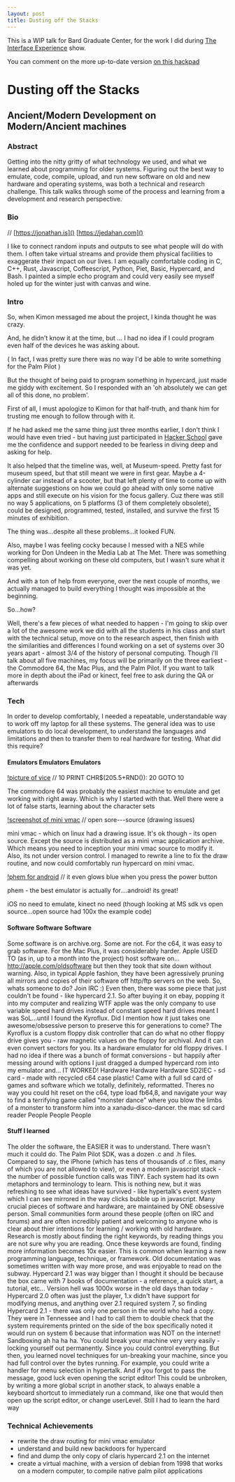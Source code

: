 ```yaml
---
layout: post
title: Dusting off the Stacks
---
```


This is a WIP talk for Bard Graduate Center, for the work I did during [The Interface Experience]() show.

You can comment on the more up-to-date version [on this hackpad](https://jedahan.hackpad.com/Dusting-off-the-Stacks-2Be0BLw9Vv6)


# Dusting off the Stacks
## Ancient/Modern Development on Modern/Ancient machines

### Abstract

Getting into the nitty gritty of what technology we used, and what we learned about programming for older systems. Figuring out the best way to emulate, code, compile, upload, and run new software on old and new hardware and operating systems, was both a technical and research challenge. This talk walks through some of the process and learning from a development and research perspective.

###   Bio

// [https://jonathan.is]() [https://jedahan.com]()

I like to connect random inputs and outputs to see what people will do with them. I often take virtual streams and provide them physical facilities to exaggerate their impact on our lives. I am equally  comfortable coding in C, C++, Rust, Javascript, Coffeescript, Python,  Piet, Basic, Hypercard, and Bash. I painted a simple echo program and could very easily see myself holed up for the winter just with canvas  and wine.

###    Intro

So, when Kimon messaged me about the project, I kinda thought he was crazy.

And, he didn't know it at the time, but ... I had no idea if I could program even half of the devices he was asking about.

( In fact, I was pretty sure there was no way I'd be able to write something for the Palm Pilot )

But the thought of being paid to program something in hypercard, just made me giddy with excitement. So I responded with an 'oh absolutely we can get all of this done, no problem'. 

First of all, I must apologize to Kimon for that half-truth, and thank him for trusting me enough to follow through with it.

If he had asked me the same thing just three months earlier, I don't think I would have even tried - but having just participated in [Hacker School](https://hackerschool.com) gave me the confidence and support needed to be fearless in diving deep and asking for help.

It also helped that the timeline was, well, at Museum-speed. Pretty fast for museum speed, but that still meant we were in first gear. Maybe a 4-cylinder car instead of a scooter, but that left plenty of time to come up with alternate suggestions on how we could go ahead with only some native apps and still execute on his vision for the focus gallery. Cuz there was still no way 5 applications, on 5 platforms (3 of them completely obsolete), could be designed, programmed, tested, installed, and survive the first 15 minutes of exhibition.

The thing was...despite all these problems...it looked FUN.

Also, maybe I was feeling cocky because I messed with a NES while working for Don Undeen in the Media Lab at The Met. There was something compelling about working on these old computers, but I wasn't sure what it was yet.

And with a ton of help from everyone, over the next couple of months, we actually managed to build everything I thought was impossible at the beginning.

So...how?

Well, there's a few pieces of what needed to happen - I'm going to skip over a lot of the awesome work we did with all the students in his class and start with the technical setup, move on to the research aspect, then finish with the similarities and differences I found working on a set of systems over 30 years apart - almost 3/4 of the history of personal computing.
Though i'll talk about all five machines, my focus will be primarily on the three earliest - the Commodore 64, the Mac Plus, and the Palm Pilot. If you want to talk more in depth about the iPad or kinect, feel free to ask during the QA or afterwards

### Tech

In order to develop comfortably, I needed a repeatable, understandable way to work off my laptop for all these systems. The  general idea was to use emulators to do local development, to understand  the languages and limitations and then to transfer them to real  hardware for testing. What did this require?

#### Emulators Emulators Emulators

[!picture of vice]() // 10 PRINT CHR$(205.5+RND()): 20 GOTO 10

The commodore 64 was probably the easiest machine to emulate and get working with right away. Which is why I started with that. Well there were a lot of false starts, learning about the character sets

[!screenshot of mini vmac]() // open sore---source (drawing issues)

mini vmac - which on linux had a drawing issue. It's ok though - its open source. Except the source is distributed as a mini vmac application archive. Which means you need to inception your mini vmac source to modify it. Also, its not under version control. I managed to rewrite a line to fix the draw routine, and now could comfortably run hypercard on mini vmac. 

[!phem for android]() // it even glows blue when you press the power button

phem - the best emulator is actually for....android! its great!

iOS no need to emulate, kinect no need (though looking at MS sdk vs open source...open source had 100x the example code)

#### Software Software Software

Some software is on archive.org. Some are not. For the c64, it was easy to grab software. For the Mac Plus, it was considerably harder. Apple USED TO (as in, up to a month into the project) host software on... http://apple.com/oldsoftware but then they took that site down without warning. Also, in typical Apple fashion, they have been agressively pruning all mirrors and copies of their software off http/ftp servers on the web. So, whats someone to do?
Join IRC :)
Even then, there was some piece that just couldn't be found - like hypercard 2.1. So after buying it on ebay, popping it into my computer and realizing WTF apple was the only company to use variable speed hard drives instead of constant speed hard drives meant I was SoL...until I found the Kyroflux.
Did I mention how it just takes one awesome/obsessive person to preserve this for generations to come? The Kyroflux is a custom floppy disk controller that can do what no other floppy drive gives you - raw magnetic values on the floppy for archival. And it can even convert sectors for you. Its a hardware emulator for old floppy drives. I had no idea if there was a bunch of format conversions - but happily after messing around with options I just dragged a dumped hypercard rom into my emulator and... IT WORKED!
Hardware Hardware Hardware
SD2IEC - sd card - made with recycled c64 case plastic!
Came with a full sd card of games and software which we totally, definitely, reformatted. Theres no way you could hit reset on the c64, type load fb64,8, and navigate your way to find a terrifying game called "monster dance" where you blow the limbs of a monster to transform him into a xanadu-disco-dancer.
the mac sd card reader
People People People

#### Stuff I learned

The older the software, the EASIER it was to understand. There wasn't much it could do. The Palm Pilot SDK, was a dozen .c and .h files. Compared to say, the iPhone (which has tens of thousands of .c files, many of which you are not allowed to view), or even a modern javascript stack - the number of possible function calls was TINY.
Each system had its own metaphors and terminology to learn. This is nothing new, but it was refreshing to see what ideas have survived - like hypertalk's event system which I can see mirrored in the way clicks bubble up in javascript.
Many crucial pieces of software and hardware, are maintained by ONE obsessive person. Small communities form around these people (often on IRC and forums) and are often incredibly patient and welcoming to anyone who is clear about thier intentions for learning / working with old hardware.
Research is mostly about finding the right keywords, by reading things you are not sure why you are reading. Once these keywords are found, finding more information becomes 10x easier. This is common when learning a new programming language, technique, or framework.
Old documentation was sometimes written with way more prose, and was enjoyable to read on the subway. Hypercard 2.1 was way bigger than I thought it should be because the box came with 7 books of documentation - a reference, a quick start, a tutorial, etc...
Version hell was 1000x worse in the old days than today - Hypercard 2.0 often was just the player, 1.x didn't have support for modifying menus, and anything over 2.1 required system 7, so finding Hypercard 2.1 - there was only one person in the world who had a copy. They were in Tennessee and I had to call them to double check that the system requirements printed on the side of the box specifically noted it would run on system 6 because that information was NOT on the internet! 
Sandboxing ah ha ha ha. You could break your machine very very easily - locking yourself out permanently. Since you could control everything. But then, you learned novel techniques for un-breaking your machine, since you had full control over the bytes running. For example, you could write a handler for menu selection in hypertalk. And if you forgot to pass the message, good luck even opening the script editor! This could be unbroken, by writing a more global script in another stack, to always enable a keyboard shortcut to immediately run a command, like one that would then open up the script editor, or change userLevel. Still I had to learn the hard way

###    Technical Achievements

  * rewrite the draw routing for mini vmac emulator
  * understand and build new backdoors for hypercard
  * find and dump the only copy of claris hypercard 2.1 on the internet
  * create a virtual machine, with a version of debian from 1998 that works on a modern computer, to compile native palm pilot applications


